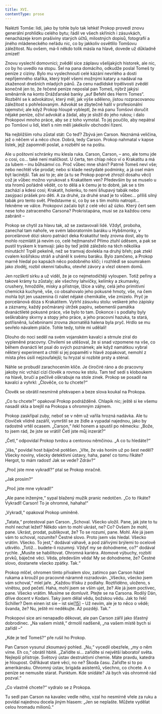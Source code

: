 ```yaml
---
title: XVI.
contentType: prose
---
```


  

Nalézti Tomše: lidi, jako by tohle bylo tak lehké! Prokop provedl znovu generální prohlídku celého bytu; řádil ve všech skříních i zásuvkách, nenacházeje krom prašiviny starých účtů, milostných dopisů, fotografií a jiného mládeneckého neřádu nic, co by jakkoliv osvětlilo Tomšovu záležitost. Nu ovšem, má-li někdo tolik másla na hlavě, dovede už důkladně zmizet!

Znovu vyslechl domovnici; zvěděl sice záplavu všelijakých historek, ale nic, co by ho uvedlo na stopu. Šel na pana domácího, odkudže poslal Tomeš ty peníze z ciziny. Bylo mu vyslechnouti celé kázání nevrlého a dosti nepříjemného staříka, který trpěl všemi možnými katary a nadával na zkaženost dnešních mladých pánů. Za cenu nadlidské trpělivosti zvěděl konečně jen to, že řečené peníze neposlal pan Tomeš, nýbrž jakýsi směnárník na konto Drážďanské banky „auf Befehl des Herrn Tomes“. Rozběhl se k advokátovi, který měl, jak výše sděleno, jistou rozpracovanou záležitost s pohřešovaným. Advokát se zbytečně halil v profesionální tajemství; ale když Prokop hloupě vybleptl, že má panu Tomšovi doručit nějaké peníze, oživl advokát a žádal, aby je složil do jeho rukou; i dalo Prokopovi mnoho práce, aby se z toho vymotal. To jej poučilo, aby nepátral po Tomšovi u lidí, kteří s ním měli jakékoliv obchodní řízení.

Na nejbližším rohu zůstal stát: Co teď? Zbývá jen Carson. Neznámá veličina, jež o něčem ví a něco chce. Dobrá, tedy Carson. Prokop nahmatal v kapse lístek, jejž zapomněl poslat, a rozběhl se na poštu.

Ale u poštovní schránky mu klesla ruka. Carson, Carson, – ano, ale tomu jde o cosi, co… také není maličkost. U čerta, ten chlap něco ví o Krakatitu a má za lubem – inu bůhsámví co. Proč vůbec mne shání? Patrně Tomeš neví vše; nebo nechtěl vše prodat; nebo si klade nestydaté podmínky, a já osel mám být lacinější. Tak asi to je; ale (a tu se Prokop poprvé zhrozil dosahu věci) což je vůbec možno vyrukovat s Krakatitem ven? Především by se muselo u sta hromů pořádně vědět, co to dělá a k čemu je to dobré, jak se s tím zachází a kdesi cosi; Krakatit, holenku, to není šňupavý tabák nebo zasýpací prášek pro děti. A za druhé, za druhé snad je to vůbec… příliš silný tabák pro tento svět. Představme si, co by se s tím mohlo natropit… řekněme ve válce. Prokopovi začalo být z celé věci až úzko. Který čert sem nese toho zatraceného Carsona? Prokristapána, musí se za každou cenu zabránit –

Prokop se chytil za hlavu tak, až se zastavovali lidé. Vždyť, proboha, zanechal tam nahoře, ve svém laboratorním baráku u Hybšmonky, v porcelánové dózi skoro patnáct deka Krakatitu! tedy zrovna dost, aby to mohlo rozmlátit já nevím co, celé hejtmanství! Přímo ztuhl úděsem, a pak se pustil tryskem k tramvaji: jako by teď ještě záleželo na těch několika minutách! Trpěl pekelně, než se tramvaj dovlekla na druhý břeh; pak ztekl cvalem košířskou stráň a uháněl k svému baráku. Bylo zamčeno, a Prokop marně hledal po kapsách něco podobného klíči; i rozhlédl se soumrakem jako zloděj, rozbil okenní tabulku, otevřel závory a vlezl oknem domů.

Jen rozškrtl sirku a už viděl, že je co nejmetodičtěji vyloupen. Totiž peřiny a takové krámy tu zůstaly; ale všechny lahvičky, kelímky a zkumavky, crushery, hmoždíře, misky a přístroje, lžíce a váhy, celá jeho primitivní chemická kuchyně, vše, co obsahovalo jeho pokusné hmoty, vše, na čem mohla být jen usazenina či nálet nějaké chemikálie, vše zmizelo. Pryč je porcelánová dóza s Krakatitem. Vytrhl zásuvku stolu: veškeré jeho zápisky a záznamy, každý počmáraný útržek papíru, sebemenší památka dvanáctileté pokusné práce, vše bylo to tam. Dokonce i s podlahy byly seškrabány skvrny a stopy jeho práce, a jeho pracovní hazuka, ta stará, potřísněná, lučebninami zrovna zkornatělá halena byla pryč. Hrdlo se mu sevřelo návalem pláče. Tohle tedy, tohle mi udělali!

Dlouho do noci seděl na svém vojanském kavalci a strnule zíral do vypleněné pracovny. Chvílemi se utěšoval, že si snad vzpomene na vše, co během dvanácti let psal do svých poznámek; ale když namátkou vybral některý experiment a chtěl si jej popaměti v hlavě zopakovat, nemohl z místa přes úsilí nejzoufalejší; tu hryzal si rozbité prsty a sténal.

Náhle se probudil zarachocením klíče. Je čiročiré ráno a do pracovny jakoby nic vchází cizí člověk a rovnou ke stolu. Tam teď sedí s kloboukem na hlavě, bručí a pečlivě oškrabuje na stole zinek. Prokop se posadil na kavalci a vyhrkl: „Člověče, co tu chcete?“

Člověk se obrátil nesmírně překvapen a beze slova koukal na Prokopa.

„Co tu chcete?“ opakoval Prokop podrážděně. Chlapík nic; ještě si ke všemu nasadil skla a brejlil na Prokopa s ohromným zájmem.

Prokop zaskřípal zuby, neboť se v něm už vařila hrozná nadávka. Ale tu človíček vlídně zazářil, vymrštil se ze židle a vypadal najednou, jako by radostně vrtěl ocasem. „Carson,“ řekl honem a spustil po německu: „Bože, to jsem rád, že jste se vrátil! Četl jste můj inzerát?“

„Četl,“ odpovídal Prokop tvrdou a centovou němčinou. „A co tu hledáte?“

„Vás,“ povídal host báječně potěšen. „Víte, že vás honím už po šest neděl? Všecky noviny, všecky detektivní ústavy, haha, pane! co tomu říkáte? Hergot, to mám radost! Jak se vede? Zdráv?“

„Proč jste mne vykradl?“ ptal se Prokop mračně.

„Jak prosím?“

„Proč jste mne vykradl!“

„Ale pane inženýre,“ sypal blažený mužík pranic nedotčen. „Co to říkáte? Vykradl! Carson! To je ohromné, hahaha!“

„Vykradl,“ opakoval Prokop umíněně.

„Tatata,“ protestoval pan Carson. „Schoval. Všecko uložil. Pane, jak jste to tu mohl nechat ležet? Někdo vám to mohl ukrást, ne? Co? Ovšem že mohl, pane. Ukrást, prodat, publikovat, že? To se rozumí, pane. Mohl. Ale já jsem vám to schoval, rozumíte? Čestné slovo. Proto jsem vás hledal. Všecko vrátím. Všecko. To jest,“ dodával váhavě, a pod zářivými brýlemi to ocelově utkvělo. „Totiž… budete-li rozumný. Vždyť my se dohodneme, co?“ dodával rychle. „Musíte se habilitovat. Ohromná kariéra. Atomové výbuchy, rozbití prvků, báječné věci. Věda, především věda! My se dohodneme, že? Čestné slovo, dostanete všecko zpátky. Tak.“

Prokop mlčel, ohromen tímto přívalem slov, zatímco pan Carson házel rukama a kroužil po pracovně náramně rozradován. „Všecko, všecko jsem vám schoval,“ mlel jaře. „Každou třísku z podlahy. Roztříděno, uloženo, s vinětou, pod pečetí. Haha, mohl jsem se vším ujet, že? Ale já jsem poctivec, pane. Všecko vrátím. Musíme se domluvit. Ptejte se na Carsona. Rodilý Dán, dříve docent v Kodani. Taky jsem dělal vědu, božskou vědu. Jak to řekl Schiller? Dem einen ist sie – ist sie[\[15\]](./resources/undefined) – Už nevím, ale je to něco o vědě; švanda, že? Nu, ještě mi neděkujte. Až později. Tak.“

Prokopovi sice ani nenapadlo děkovat, ale pan Carson zářil jako šťastný dobrodinec. „Na vašem místě,“ drmolil nadšeně, „na vašem místě bych si zařídil –“

„Kde je teď Tomeš?“ pře rušil ho Prokop.

Pan Carson vysunul zkoumavý pohled. „Nu,“ vycedil obezřele, „my o něm víme. Eh co,“ obrátil hbitě. „Zařídíte si… zařídíte si největší laboratoř světa. Nejlepší přístroje. Světový ústav destruktivní chemie. Máte pravdu, katedra je hloupost. Odříkávat staré věci, no ne? Škoda času. Zařiďte si to po amerikánsku. Ohromný ústav, brigáda asistentů, všechno, co chcete. A o peníze se nemusíte starat. Punktum. Kde snídáte? Já bych vás ohromně rád pozval.“

„Co vlastně chcete?“ vydralo se z Prokopa.

Tu sedl pan Carson na kavalec vedle něho, vzal ho nesmírně vřele za ruku a povídal najednou docela jiným hlasem: „Jen se neplašte. Můžete vydělat celou hromadu milionů.“
